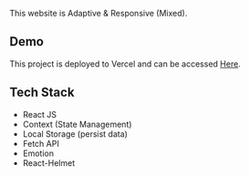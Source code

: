 This website is Adaptive & Responsive (Mixed).
## Demo 
This project is deployed to Vercel and can be accessed [Here](https://la-fe.vercel.app/). 
## Tech Stack

* React JS
* Context (State Management)
* Local Storage (persist data)
* Fetch API
* Emotion
* React-Helmet
